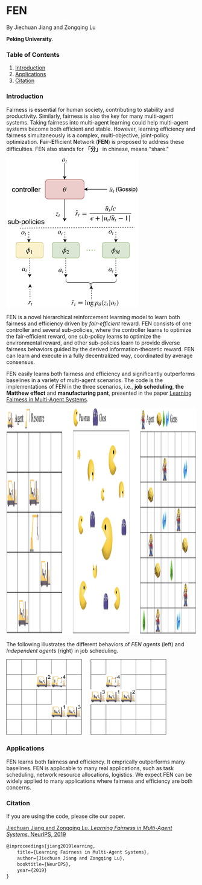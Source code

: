 # FEN 

By Jiechuan Jiang and Zongqing Lu

**Peking University**.

### Table of Contents
1. [Introduction](#introduction)
2. [Applications](#applications)
3. [Citation](#citation)

### Introduction

Fairness is essential for human society, contributing to stability and productivity. Similarly, fairness is also the key for many multi-agent systems. Taking fairness into multi-agent learning could help multi-agent systems become both efficient and stable. However, learning efficiency and fairness simultaneously is a complex, multi-objective, joint-policy optimization. **F**air-**E**fficient **N**etwork (**FEN**) is proposed to address these difficulties. FEN also stands for **「分」** in chinese, means "share." 

<img src="FEN.png" alt="FEN" width="350">

FEN is a novel hierarchical reinforcement learning model to learn both fairness and efficiency driven by *fair-efficient* reward. FEN consists of one controller and several sub-policies,  where the controller learns to optimize the fair-efficient reward, one sub-policy learns to optimize the environmental reward, and other sub-policies learn to provide diverse fairness behaviors guided by the derived information-theoretic reward. FEN can learn and execute in a fully decentralized way, coordinated by average consensus.

FEN easily learns both fairness and efficiency and significantly outperforms baselines in a variety of multi-agent scenarios. 
The code is the implementations of FEN in the three scenarios, i.e., **job scheduling**, **the Matthew effect** and **manufacturing pant**, presented in the paper [Learning Fairness in Multi-Agent Systems](https://z0ngqing.github.io/publication/nips19/).

<img src="scenarios.png" alt="scenarios" height="600">

The following illustrates the different behaviors of *FEN agents* (left) and *Independent agents* (right) in job scheduling.

<img src="FEN_JS.gif" alt="FEN_JS" height="200"> <img src="IA_JS.gif" alt="IA_JS" height="200" hspace="20">

### Applications

FEN learns both fairness and efficiency. It emprically outperforms many baselines. FEN is applicable to many real applications, such as task scheduling, network resource allocations, logistics. We expect FEN can be widely applied to many applications where fairness and efficiency are both concerns.  


### Citation

If you are using the code, please cite our paper.

[Jiechuan Jiang and Zongqing Lu. *Learning Fairness in Multi-Agent Systems*. NeurIPS, 2019](https://z0ngqing.github.io/publication/nips19/)

	@inproceedings{jiang2019learning,
		title={Learning Fairness in Multi-Agent Systems},
		author={Jiechuan Jiang and Zongqing Lu},
		booktitle={NeurIPS},
		year={2019}
	}

